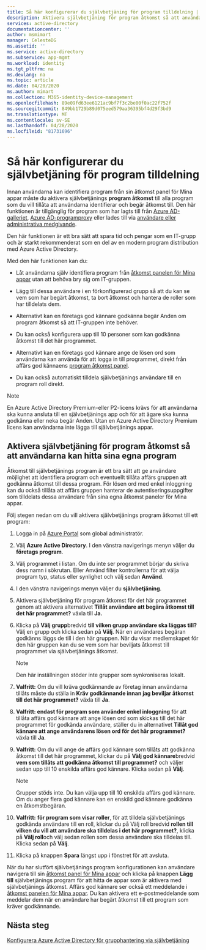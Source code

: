 ```yaml
---
title: Så här konfigurerar du självbetjäning för program tilldelning | Microsoft Docs
description: Aktivera självbetjäning för program åtkomst så att användarna kan hitta sina egna program
services: active-directory
documentationcenter: ''
author: msmimart
manager: CelesteDG
ms.assetid: ''
ms.service: active-directory
ms.subservice: app-mgmt
ms.workload: identity
ms.tgt_pltfrm: na
ms.devlang: na
ms.topic: article
ms.date: 04/20/2020
ms.author: mimart
ms.collection: M365-identity-device-management
ms.openlocfilehash: 89e09fd63ee6121ac9bf7f3c2be00f0ac22f752f
ms.sourcegitcommit: 849bb1729b89d075eed579aa36395bf4d29f3bd9
ms.translationtype: MT
ms.contentlocale: sv-SE
ms.lasthandoff: 04/28/2020
ms.locfileid: "81731696"
---
```

# <a name="how-to-configure-self-service-application-assignment"></a>Så här konfigurerar du självbetjäning för program tilldelning

Innan användarna kan identifiera program från sin åtkomst panel för Mina appar måste du aktivera självbetjänings **program åtkomst** till alla program som du vill tillåta att användarna identifierar och begär åtkomst till. Den här funktionen är tillgänglig för program som har lagts till från [Azure AD-galleriet](https://docs.microsoft.com/azure/active-directory/manage-apps/add-gallery-app), [Azure AD-programproxy](https://docs.microsoft.com/azure/active-directory/manage-apps/application-proxy) eller lades till via [användare eller administrativa medgivande](https://docs.microsoft.com/azure/active-directory/develop/application-consent-experience). 

Den här funktionen är ett bra sätt att spara tid och pengar som en IT-grupp och är starkt rekommenderat som en del av en modern program distribution med Azure Active Directory.

Med den här funktionen kan du:

-   Låt användarna själv identifiera program från [åtkomst panelen för Mina appar](https://myapps.microsoft.com/) utan att behöva bry sig om IT-gruppen.

-   Lägg till dessa användare i en förkonfigurerad grupp så att du kan se vem som har begärt åtkomst, ta bort åtkomst och hantera de roller som har tilldelats dem.

-   Alternativt kan en företags god kännare godkänna begär Anden om program åtkomst så att IT-gruppen inte behöver.

-   Du kan också konfigurera upp till 10 personer som kan godkänna åtkomst till det här programmet.

-   Alternativt kan en företags god kännare ange de lösen ord som användarna kan använda för att logga in till programmet, direkt från affärs god kännaens [program åtkomst panel](https://myapps.microsoft.com/).

-   Du kan också automatiskt tilldela självbetjänings användare till en program roll direkt.

> [!NOTE]
> En Azure Active Directory Premium-eller P2-licens krävs för att användarna ska kunna ansluta till en självbetjänings app och för att ägare ska kunna godkänna eller neka begär Anden. Utan en Azure Active Directory Premium licens kan användarna inte lägga till självbetjänings appar.

## <a name="enable-self-service-application-access-to-allow-users-to-find-their-own-applications"></a>Aktivera självbetjäning för program åtkomst så att användarna kan hitta sina egna program

Åtkomst till självbetjänings program är ett bra sätt att ge användare möjlighet att identifiera program och eventuellt tillåta affärs gruppen att godkänna åtkomst till dessa program. För lösen ord med enkel inloggning kan du också tillåta att affärs gruppen hanterar de autentiseringsuppgifter som tilldelats dessa användare från sina egna åtkomst paneler för Mina appar.

Följ stegen nedan om du vill aktivera självbetjänings program åtkomst till ett program:

1. Logga in på [Azure Portal](https://portal.azure.com) som global administratör.

2. Välj **Azure Active Directory**. I den vänstra navigerings menyn väljer du **företags program**.

3. Välj programmet i listan. Om du inte ser programmet börjar du skriva dess namn i sökrutan. Eller Använd filter kontrollerna för att välja program typ, status eller synlighet och välj sedan **Använd**.

4. I den vänstra navigerings menyn väljer du **självbetjäning**.

5. Aktivera självbetjäning för program åtkomst för det här programmet genom att aktivera alternativet **Tillåt användare att begära åtkomst till det här programmet?** växla till **Ja.**

6. Klicka på **Välj grupp**bredvid **till vilken grupp användare ska läggas till?** Välj en grupp och klicka sedan på **Välj**. När en användares begäran godkänns läggs de till i den här gruppen. När du visar medlemskapet för den här gruppen kan du se vem som har beviljats åtkomst till programmet via självbetjänings åtkomst.
  
    > [!NOTE]
    > Den här inställningen stöder inte grupper som synkroniseras lokalt.

7. **Valfritt:** Om du vill kräva godkännande av företag innan användarna tillåts måste du ställa in **Kräv godkännande innan jag beviljar åtkomst till det här programmet?** växla till **Ja**.

8. **Valfritt: endast för program som använder enkel inloggning** för att tillåta affärs god kännare att ange lösen ord som skickas till det här programmet för godkända användare, ställer du in alternativet **Tillåt god kännare att ange användarens lösen ord för det här programmet?** växla till **Ja**.

9. **Valfritt:** Om du vill ange de affärs god kännare som tillåts att godkänna åtkomst till det här programmet, klickar du på **Välj god kännare**bredvid **vem som tillåts att godkänna åtkomst till programmet?** och väljer sedan upp till 10 enskilda affärs god kännare. Klicka sedan på **Välj**.

    >[!NOTE]
    >Grupper stöds inte. Du kan välja upp till 10 enskilda affärs god kännare. Om du anger flera god kännare kan en enskild god kännare godkänna en åtkomstbegäran.

10. **Valfritt:** **för program som visar roller**, för att tilldela självbetjänings godkända användare till en roll, klickar du på Välj roll bredvid **rollen till vilken du vill att användare ska tilldelas i det här programmet?**, klicka på **Välj roll**och välj sedan rollen som dessa användare ska tilldelas till. Klicka sedan på **Välj**.

11. Klicka på knappen **Spara** längst upp i fönstret för att avsluta.

När du har slutfört självbetjänings program konfigurationen kan användare navigera till sin [åtkomst panel för Mina appar](https://myapps.microsoft.com/) och klicka på knappen **Lägg till** självbetjänings program för att hitta de appar som är aktivera med självbetjänings åtkomst. Affärs god kännare ser också ett meddelande i [åtkomst panelen för Mina appar](https://myapps.microsoft.com/). Du kan aktivera ett e-postmeddelande som meddelar dem när en användare har begärt åtkomst till ett program som kräver godkännande.

## <a name="next-steps"></a>Nästa steg
[Konfigurera Azure Active Directory för grupphantering via självbetjäning](../users-groups-roles/groups-self-service-management.md)
